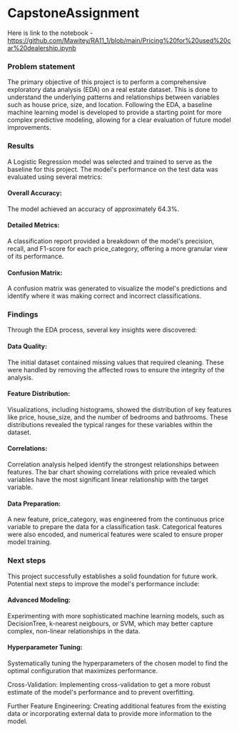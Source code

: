 # CapstoneAssignment

Here is link to the notebook - https://github.com/Mawitey/RA11_1/blob/main/Pricing%20for%20used%20car%20dealership.ipynb

###  Problem statement
The primary objective of this project is to perform a comprehensive exploratory data analysis (EDA) on a real estate dataset. This is done to understand the underlying patterns and relationships between variables such as house price, size, and location. Following the EDA, a baseline machine learning model is developed to provide a starting point for more complex predictive modeling, allowing for a clear evaluation of future model improvements.



### Results
A Logistic Regression model was selected and trained to serve as the baseline for this project. The model's performance on the test data was evaluated using several metrics:
#### Overall Accuracy: 
The model achieved an accuracy of approximately 64.3%.
#### Detailed Metrics: 
A classification report provided a breakdown of the model's precision, recall, and F1-score for each price_category, offering a more granular view of its performance.
#### Confusion Matrix: 
A confusion matrix was generated to visualize the model's predictions and identify where it was making correct and incorrect classifications.



### Findings
Through the EDA process, several key insights were discovered:
#### Data Quality: 
The initial dataset contained missing values that required cleaning. These were handled by removing the affected rows to ensure the integrity of the analysis.
#### Feature Distribution: 
Visualizations, including histograms, showed the distribution of key features like price, house_size, and the number of bedrooms and bathrooms. These distributions revealed the typical ranges for these variables within the dataset.
#### Correlations: 
Correlation analysis helped identify the strongest relationships between features. The bar chart showing correlations with price revealed which variables have the most significant linear relationship with the target variable.
#### Data Preparation: 
A new feature, price_category, was engineered from the continuous price variable to prepare the data for a classification task. Categorical features were also encoded, and numerical features were scaled to ensure proper model training.



### Next steps
This project successfully establishes a solid foundation for future work. Potential next steps to improve the model's performance include:
#### Advanced Modeling: 
Experimenting with more sophisticated machine learning models, such as DecisionTree, k-nearest neigbours, or SVM, which may better capture complex, non-linear relationships in the data.
#### Hyperparameter Tuning: 
Systematically tuning the hyperparameters of the chosen model to find the optimal configuration that maximizes performance.

Cross-Validation: Implementing cross-validation to get a more robust estimate of the model's performance and to prevent overfitting.

Further Feature Engineering: Creating additional features from the existing data or incorporating external data to provide more information to the model.
